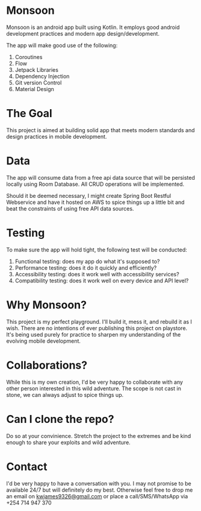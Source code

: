 # Monsoon

Monsoon is an android app built using Kotlin. It employs good android development practices and modern app design/development.

The app will make good use of the following:

1. Coroutines
2. Flow
3. Jetpack Libraries
4. Dependency Injection
5. Git version Control
6. Material Design

# The Goal
This project is aimed at building solid app that meets modern standards and design practices in mobile development.

# Data
The app will consume data from a free api data source that will be persisted locally using Room Database. All CRUD operations will be implemented.

Should it be deemed necessary, I might create Spring Boot Restful Webservice and have it hosted on AWS to spice things up a little bit and beat the constraints of using free API data sources.

# Testing

To make sure the app will hold tight, the following test will be conducted:

1. Functional testing: does my app do what it's supposed to?
2. Performance testing: does it do it quickly and efficiently?
3. Accessibility testing: does it work well with accessibility services?
4. Compatibility testing: does it work well on every device and API level?

# Why Monsoon?
This project is my perfect playground. I'll build it, mess it, and rebuild it as I wish. There are no intentions of ever publishing this project on playstore. It's being used purely for practice to sharpen my understanding of the evolving mobile development.

# Collaborations?
While this is my own creation, I'd be very happy to collaborate with any other person interested in this wild adventure. The scope is not cast in stone, we can always adjust to spice things up.

# Can I clone the repo?

Do so at your convinience. Stretch the project to the extremes and be kind enough to share your exploits and wild adventure.

# Contact

I'd be very happy to have a conversation with you. I may not promise to be available 24/7 but will definitely do my best. Otherwise feel free to drop me an email on kwjames9326@gmail.com or place a call/SMS/WhatsApp via +254 714 947 370
